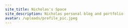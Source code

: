 ```yaml
---
site_title: Nicholas's Space
site_description: Nicholas personal blog and portfolio
avatar: /uploads/profile_pic.jpeg
---
```

